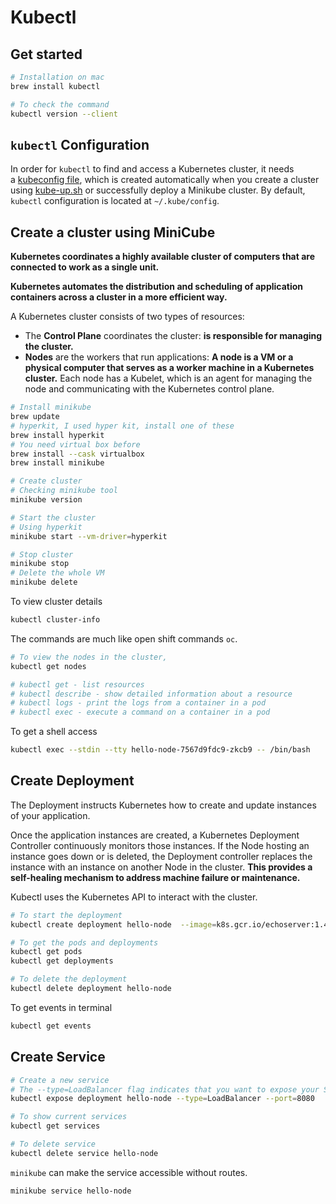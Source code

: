 # Kubectl

## Get started

```bash
# Installation on mac
brew install kubectl

# To check the command
kubectl version --client
```

## `kubectl` Configuration

In order for `kubectl` to find and access a Kubernetes cluster, it needs a [kubeconfig file](https://kubernetes.io/docs/concepts/configuration/organize-cluster-access-kubeconfig/), which is created automatically when you create a cluster using [kube-up.sh](https://github.com/kubernetes/kubernetes/blob/master/cluster/kube-up.sh) or successfully deploy a Minikube cluster. By default, `kubectl` configuration is located at `~/.kube/config`.

## Create a cluster using MiniCube

**Kubernetes coordinates a highly available cluster of computers that are connected to work as a single unit.**

**Kubernetes automates the distribution and scheduling of application containers across a cluster in a more efficient way.**

A Kubernetes cluster consists of two types of resources:

- The **Control Plane** coordinates the cluster: **is responsible for managing the cluster.**
- **Nodes** are the workers that run applications: **A node is a VM or a physical computer that serves as a worker machine in a Kubernetes cluster.** Each node has a Kubelet, which is an agent for managing the node and communicating with the Kubernetes control plane.

```bash
# Install minikube 
brew update
# hyperkit, I used hyper kit, install one of these
brew install hyperkit
# You need virtual box before
brew install --cask virtualbox
brew install minikube

# Create cluster
# Checking minikube tool
minikube version

# Start the cluster
# Using hyperkit 
minikube start --vm-driver=hyperkit

# Stop cluster
minikube stop
# Delete the whole VM 
minikube delete
```

To view cluster details

```bash
kubectl cluster-info
```

The commands are much like open shift commands `oc`.

```bash
# To view the nodes in the cluster,
kubectl get nodes

# kubectl get - list resources
# kubectl describe - show detailed information about a resource
# kubectl logs - print the logs from a container in a pod
# kubectl exec - execute a command on a container in a pod
```

To get a shell access

```bash
kubectl exec --stdin --tty hello-node-7567d9fdc9-zkcb9 -- /bin/bash
```

## Create  Deployment

The Deployment instructs Kubernetes how to create and update instances of your application.

Once the application instances are created, a Kubernetes Deployment Controller continuously monitors those instances. If the Node hosting an instance goes down or is deleted, the Deployment controller replaces the instance with an instance on another Node in the cluster. **This provides a self-healing mechanism to address machine failure or maintenance.**

Kubectl uses the Kubernetes API to interact with the cluster.

```bash
# To start the deployment 
kubectl create deployment hello-node  --image=k8s.gcr.io/echoserver:1.4

# To get the pods and deployments
kubectl get pods
kubectl get deployments

# To delete the deployment
kubectl delete deployment hello-node
```

To get events in terminal

```bash
kubectl get events
```

## Create Service

```bash
# Create a new service
# The --type=LoadBalancer flag indicates that you want to expose your Service outside of the cluster.
kubectl expose deployment hello-node --type=LoadBalancer --port=8080

# To show current services
kubectl get services

# To delete service
kubectl delete service hello-node
```

`minikube` can make the service accessible without routes.

```bash
minikube service hello-node
```